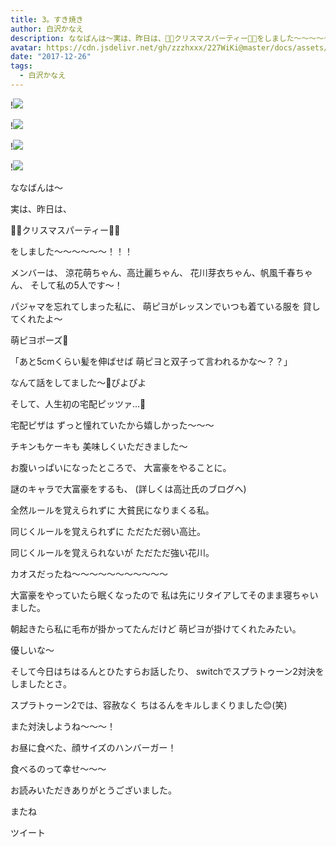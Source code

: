 ```yaml
---
title: 3。すき焼き
author: 白沢かなえ
description: ななばんは〜実は、昨日は、🎂🎄クリスマスパーティー🎄🎉をしました〜〜〜〜〜〜！！！メンバーは、涼花萌ちゃん、高辻麗ちゃん、花川芽衣ちゃん、帆風千春ちゃん、そし...
avatar: https://cdn.jsdelivr.net/gh/zzzhxxx/227WiKi@master/docs/assets/photo/avatar/kanae.jpg
date: "2017-12-26"
tags:
  - 白沢かなえ
---
```


!![](https://cdn.jsdelivr.net/gh/zzzhxxx/227WiKi-image@master/blog-image/kanae-2017-12-26_1.jpg)

!![](https://cdn.jsdelivr.net/gh/zzzhxxx/227WiKi-image@master/blog-image/kanae-2017-12-26_2.jpg)

!![](https://cdn.jsdelivr.net/gh/zzzhxxx/227WiKi-image@master/blog-image/kanae-2017-12-26_3.jpg)

!![](https://cdn.jsdelivr.net/gh/zzzhxxx/227WiKi-image@master/blog-image/kanae-2017-12-26_4.jpg)







ななばんは〜




実は、昨日は、

🎂🎄クリスマスパーティー🎄🎉

をしました〜〜〜〜〜〜！！！



メンバーは、
涼花萌ちゃん、高辻麗ちゃん、
花川芽衣ちゃん、帆風千春ちゃん、
そして私の5人です〜！









パジャマを忘れてしまった私に、
萌ピヨがレッスンでいつも着ている服を
貸してくれたよ〜





萌ピヨポーズ🐣



「あと5cmくらい髪を伸ばせば
萌ピヨと双子って言われるかな〜？？」

なんて話をしてました〜🐣ぴよぴよ












そして、人生初の宅配ピッツァ…🍕





宅配ピザは
ずっと憧れていたから嬉しかった〜〜〜

チキンもケーキも
美味しくいただきました〜










お腹いっぱいになったところで、
大富豪をやることに。


謎のキャラで大富豪をするも、
(詳しくは高辻氏のブログへ)

全然ルールを覚えられずに
大貧民になりまくる私。

同じくルールを覚えられずに
ただただ弱い高辻。

同じくルールを覚えられないが
ただただ強い花川。


カオスだったね〜〜〜〜〜〜〜〜〜〜〜







大富豪をやっていたら眠くなったので
私は先にリタイアしてそのまま寝ちゃいました。


朝起きたら私に毛布が掛かってたんだけど
萌ピヨが掛けてくれたみたい。

優しいな〜














そして今日はちはるんとひたすらお話したり、
switchでスプラトゥーン2対決を
しましたとさ。

スプラトゥーン2では、容赦なく
ちはるんをキルしまくりました😊(笑)

また対決しようね〜〜〜！














お昼に食べた、顔サイズのハンバーガー！

食べるのって幸せ〜〜〜






お読みいただきありがとうございました。

またね


ツイート



